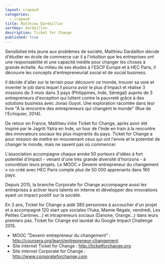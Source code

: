 ```yaml
---
layout: crapaud
categories:
  - crapaud
title: Matthieu Dardaillon
sortkey: dardaillon
description: Ticket for Change
published: true
---
```


Sensibilisé très jeune aux problèmes de société, Matthieu Dardaillon décide d'étudier en école de commerce car il a l'intuition que les entreprises ont une responsabilité et une capacité inédite pour changer les choses à grande échelle. Au milieu de ses études à l'ESCP Europe et à HEC Paris, il découvre les concepts d'entrepreneuriat social et de social business. 

Il décide d'aller sur le terrain pour découvrir ce monde, trouver sa voie et inventer le job dans lequel il pourra avoir le plus d'impact et réalise 3 missions de 3 mois dans 3 pays (Philippines, Inde, Sénégal) auprès de 3 entrepreneurs d'exception qui luttent contre la pauvreté grâce à des solutions business avec Jonas Guyot. Une exploration racontée dans leur livre "A la rencontre des entrepreneurs qui changent le monde" (Rue de l'Echiquier, 2014). 

De retour en France, Matthieu initie Ticket for Change, après avoir été inspiré par le Jagriti Yatra en Inde, un tour de l'Inde en train à la rencontre des innovateurs sociaux les plus inspirants du pays. Ticket for Change a pour mission de mettre en mouvement ceux qui ont l'envie et le potentiel de changer le monde, mais ne savent pas où commencer. 

L'association accompagne chaque année 50 porteurs d'idées à fort potentiel d'impact - venant d'une très grande diversité d'horizons - à concrétiser leurs projets. Le MOOC « Devenir entrepreneur du changement » co-créé avec HEC Paris compte plus de 50 000 apprenants dans 160 pays. 

Depuis 2015, la branche Corporate for Change accompagne aussi les entreprises à activer leurs talents en interne et développer des innovations ayant un impact positif sur la société. 

En 3 ans, Ticket for Change a aidé 380 personnes à accoucher d'un projet et a accompagné 120 start ups sociales (Yuka, Mamie Régale, vendredi, Les Petites Cantines...) et intrapreneurs sociaux (Danone, Orange...) dans leurs premiers pas. Ticket for Change est lauréat du Google Impact Challenge 2015.

- MOOC "Devenir entrepreneur du changement" : <http://coursera.org/learn/entrepreneur-changement>
- Site internet Ticket for Change : <http://ticketforchange.org>
- Site internet Corporate for Change : <http://www.corporateforchange.com>
